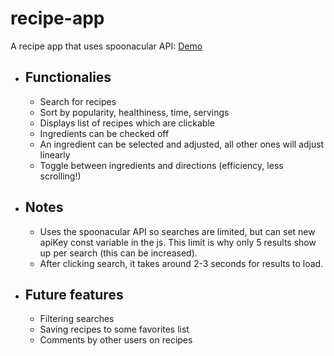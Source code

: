 # recipe-app
A recipe app that uses spoonacular API: [Demo](https://unasimov.github.io/recipe-app)

* ## Functionalies
    * Search for recipes
    * Sort by popularity, healthiness, time, servings
    * Displays list of recipes which are clickable
    * Ingredients can be checked off
    * An ingredient can be selected and adjusted, all other ones will adjust linearly
    * Toggle between ingredients and directions (efficiency, less scrolling!)
* ## Notes
    * Uses the spoonacular API so searches are limited, but can set new apiKey const variable in the js. This limit is why only 5 results show up per search (this can be increased).
    * After clicking search, it takes around 2-3 seconds for results to load.

* ## Future features
    * Filtering searches
    * Saving recipes to some favorites list
    * Comments by other users on recipes

